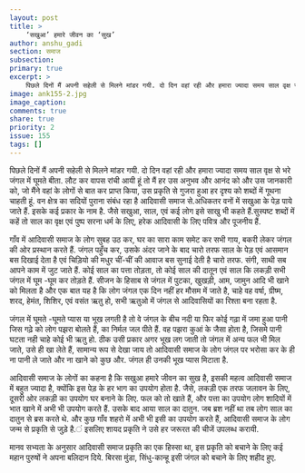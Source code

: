 ```yaml
---
layout: post
title: >
    ‘सखुआ’ हमारे जीवन का ‘सुख’
author: anshu_gadi
section: समाज
subsection:
primary: true
excerpt: >
    पिछले दिनों मैं अपनी सहेली से मिलने मांडर गयी. दो दिन वहां रही और हमारा ज्यादा समय साल वृक्ष से भरे जंगल में घूमते बीता. लौट कर वापस रांची आयी हूं तो ...
image: ank155-2.jpg
image_caption: 
comments: true
share: true
priority: 2
issue: 155
tags: []
---
```


पिछले दिनों मैं अपनी सहेली से मिलने मांडर गयी. दो दिन वहां रही और हमारा ज्यादा समय साल वृक्ष से भरे जंगल में घूमते बीता. लौट कर वापस रांची आयी हूं तो मैं हर उस अनुभव और आनंद को और उस जानकारी को, जो मैंने वहां के लोगों से बात कर प्राप्त किया, उस प्रकृति से गुजरा हुआ हर दृश्य को शब्दों में गूथना चाहती हूं. वन क्षेत्र का सदियों पुराना संबंध रहा है आदिवासी समाज से.अधिकतर वनों में सखुआ  के पेड़ पाये जाते हैं. इसके कई प्रकार के नाम है. जैसे सखुआ, साल, एवं कई लोग इसे साखु भी कहते हैं.सुस्पष्ट शब्दों में कहें तो साल का वृक्ष एवं पुष्प सरना धर्म के लिए, हरेक आदिवासी के लिए पवित्र और पूजनीय हैं.

गाँव में आदिवासी समाज के लोग सुबह उठ कर, घर का सारा काम समेट कर सभी गाय, बकरी लेकर जंगल की ओर प्रस्थान करते हैं. जंगल पहुँच कर, उसके अंदर जाने के बाद चारो तरफ साल के पेड़ एवं आसमान बस दिखाई देता है एवं चिड़ियो की मधुर चीं-चीं की आवाज बस सुनाई देती है चारो तरफ. संगी, साथी सब आपने काम में जुट जाते हैं. कोई साल का पत्ता तोड़ता, तो कोई साल की दातून एवं साल कि लकड़ी सभी जंगल में घूम -घूम कर तोड़ते हैं. सीजन के हिसाब से जंगल में पुटका, खुखड़ी, आम, जामुन आदि भी खाने को मिलता है और एक बात यह है कि लोग जंगल एक दिन नहीं हर मौसम में जाते है, चाहे वह वर्षा, ग्रीष्म, शरद, हेमंत, शिशिर, एवं वसंत ऋतु हो, सभी ऋतुओ में जंगल से आदिवासियों का रिश्ता बना रहता है.

जंगल में घूमते -घूमते प्यास या भूख लगती है तो वे जंगल के बीच नदी या फिर कोई गढ़ा में जमा हुआ पानी जिस गढ़े को लोग पझरा बोलते हैं, का निर्मल जल पीते हैं. वह पझरा कुआं के जैसा होता है, जिसमे पानी घटता नही चाहे कोई भी ऋतु हो. ठीक उसी प्रकार अगर भूख लग जाती तो जंगल में अन्य फल भी मिल जाते, उसे ही खा लेते हैं, सामान्य रूप से देखा जाय तो आदिवासी समाज के लोग जंगल पर भरोसा कर के ही ना पानी ले जाते और ना खाने को कुछ और. जंगल ही उनकी भूख प्यास मिटाता है.

आदिवासी समाज के लोगों का कहना है कि सखुआ हमारे जीवन का सुख है, इसकी महत्व आदिवासी समाज में बहुत ज्यादा है, क्योंकि इस पेड़ के हर भाग का उपयोग होता है. जैसे, लकड़ी एक तरफ जलावन के लिए, दूसरी ओर लकड़ी का उपयोग घर बनाने के लिए. फल को तो खाते हैं, और पत्ता का उपयोग लोग शादियों में भात खाने में अभी भी उपयोग करते हैं. उसके बाद आया साल का  दातुन. जब ब्रश नहीं था तब लोग साल का दातुन से ब्रस करते थे. और कुछ गाँव शहरो में अभी भी इसी का उपयोग करते हैं, आदिवासी समाज के लोग जन्म से प्रकृति से जुड़े है.ं इसलिए शायद प्रकृति ने उसे हर जरूरत की चीजें उपलब्ध करायी.

मानव सभ्यता के अनुसार आदिवासी समाज प्रकृति का एक हिस्सा था, इस प्रकृति को बचाने के लिए कई महान पुरुषों ने अपना बलिदान दिये. बिरसा मुंडा, सिंधु-कान्हू इसी जंगल को बचाने के लिए शहीद हुए.